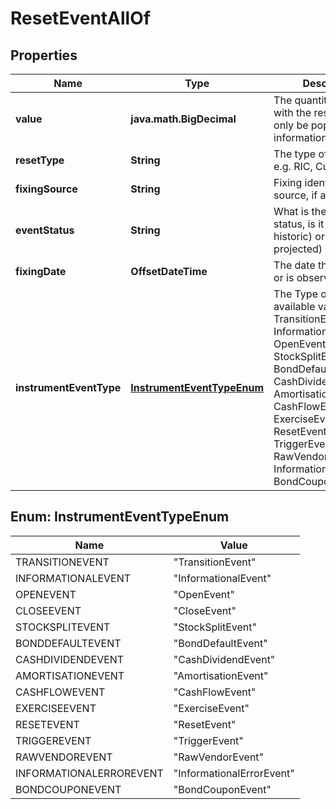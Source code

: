 

# ResetEventAllOf


## Properties

Name | Type | Description | Notes
------------ | ------------- | ------------- | -------------
**value** | **java.math.BigDecimal** | The quantity associated with the reset. This will only be populated if the information is known. |  [optional]
**resetType** | **String** | The type of the reset; e.g. RIC, Currency-pair | 
**fixingSource** | **String** | Fixing identification source, if available. |  [optional]
**eventStatus** | **String** | What is the event status, is it a known (ie historic) or unknown (ie projected) event? | 
**fixingDate** | **OffsetDateTime** | The date the reset fixes, or is observed upon. | 
**instrumentEventType** | [**InstrumentEventTypeEnum**](#InstrumentEventTypeEnum) | The Type of Event. The available values are: TransitionEvent, InformationalEvent, OpenEvent, CloseEvent, StockSplitEvent, BondDefaultEvent, CashDividendEvent, AmortisationEvent, CashFlowEvent, ExerciseEvent, ResetEvent, TriggerEvent, RawVendorEvent, InformationalErrorEvent, BondCouponEvent | 



## Enum: InstrumentEventTypeEnum

Name | Value
---- | -----
TRANSITIONEVENT | &quot;TransitionEvent&quot;
INFORMATIONALEVENT | &quot;InformationalEvent&quot;
OPENEVENT | &quot;OpenEvent&quot;
CLOSEEVENT | &quot;CloseEvent&quot;
STOCKSPLITEVENT | &quot;StockSplitEvent&quot;
BONDDEFAULTEVENT | &quot;BondDefaultEvent&quot;
CASHDIVIDENDEVENT | &quot;CashDividendEvent&quot;
AMORTISATIONEVENT | &quot;AmortisationEvent&quot;
CASHFLOWEVENT | &quot;CashFlowEvent&quot;
EXERCISEEVENT | &quot;ExerciseEvent&quot;
RESETEVENT | &quot;ResetEvent&quot;
TRIGGEREVENT | &quot;TriggerEvent&quot;
RAWVENDOREVENT | &quot;RawVendorEvent&quot;
INFORMATIONALERROREVENT | &quot;InformationalErrorEvent&quot;
BONDCOUPONEVENT | &quot;BondCouponEvent&quot;



